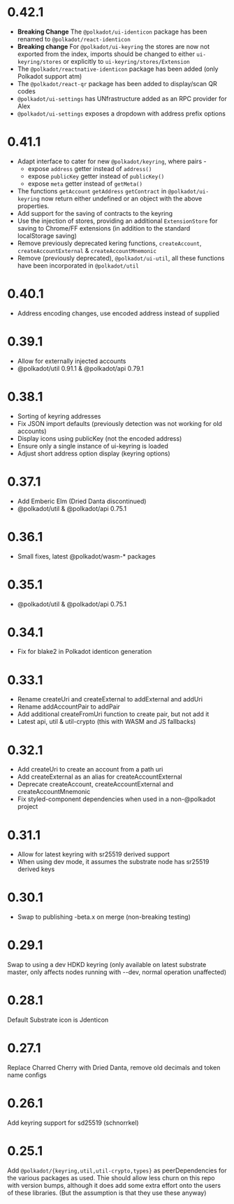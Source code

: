 # 0.42.1

- **Breaking Change** The `@polkadot/ui-identicon` package has been renamed to `@polkadot/react-identicon`
- **Breaking change** For `@polkadot/ui-keyring` the stores are now not exported from the index, imports should be changed to either `ui-keyring/stores` or explicitly to `ui-keyring/stores/Extension`
- The `@polkadot/reactnative-identicon` package has been added (only Polkadot support atm)
- The `@polkadot/react-qr` package has been added to display/scan QR codes
- `@polkadot/ui-settings` has UNfrastructure added as an RPC provider for Alex
- `@polkadot/ui-settings` exposes a dropdown with address prefix options

# 0.41.1

- Adapt interface to cater for new `@polkadot/keyring`, where pairs -
  - expose `address` getter instead of `address()`
  - expose `publicKey` getter instead of `publicKey()`
  - expose `meta` getter instead of `getMeta()`
- The functions `getAccount` `getAddress` `getContract` in `@polkadot/ui-keyring` now return either undefined or an object with the above properties.
- Add support for the saving of contracts to the keyring
- Use the injection of stores, providing an additional `ExtensionStore` for saving to Chrome/FF extensions (in addition to the standard localStorage saving)
- Remove previously deprecated kering functions, `createAccount`, `createAccountExternal` & `createAccountMnemonic`
- Remove (previously deprecated), `@polkadot/ui-util`, all these functions have been incorporated in `@polkadot/util`

# 0.40.1

- Address encoding changes, use encoded address instead of supplied

# 0.39.1

- Allow for externally injected accounts
- @polkadot/util 0.91.1 & @polkadot/api 0.79.1

# 0.38.1

- Sorting of keyring addresses
- Fix JSON import defaults (previously detection was not working for old accounts)
- Display icons using publicKey (not the encoded address)
- Ensure only a single instance of ui-keyring is loaded
- Adjust short address option display (keyring options)

# 0.37.1

- Add Emberic Elm (Dried Danta discontinued)
- @polkadot/util & @polkadot/api 0.75.1

# 0.36.1

- Small fixes, latest @polkadot/wasm-* packages

# 0.35.1

- @polkadot/util & @polkadot/api 0.75.1

# 0.34.1

- Fix for blake2 in Polkadot identicon generation

# 0.33.1

- Rename createUri and createExternal to addExternal and addUri
- Rename addAccountPair to addPair
- Add additional createFromUri function to create pair, but not add it
- Latest api, util & util-crypto (this with WASM and JS fallbacks)

# 0.32.1

- Add createUri to create an account from a path uri
- Add createExternal as an alias for createAccountExternal
- Deprecate createAccount, createAccountExternal and createAccountMnemonic
- Fix styled-component dependencies when used in a non-@polkadot project

# 0.31.1

- Allow for latest keyring with sr25519 derived support
- When using dev mode, it assumes the substrate node has sr25519 derived keys

# 0.30.1

- Swap to publishing -beta.x on merge (non-breaking testing)

# 0.29.1

Swap to using a dev HDKD keyring (only available on latest substrate master, only affects nodes running with --dev, normal operation unaffected)

# 0.28.1

Default Substrate icon is Jdenticon

# 0.27.1

Replace Charred Cherry with Dried Danta, remove old decimals and token name configs

# 0.26.1

Add keyring support for sd25519 (schnorrkel)

# 0.25.1

Add `@polkadot/{keyring,util,util-crypto,types}` as peerDependencies for the various packages as used. Thie should allow less churn on this repo with version bumps, although it does add some extra effort onto the users of these libraries. (But the assumption is that they use these anyway)
